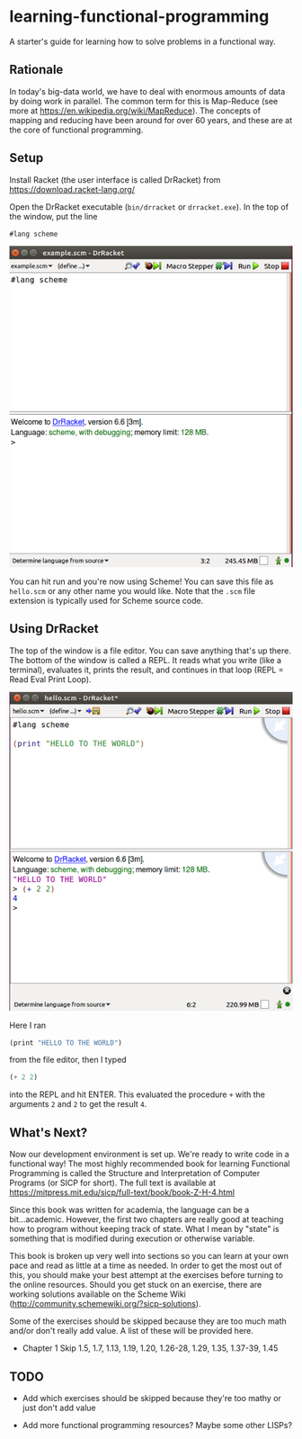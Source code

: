 # learning-functional-programming

A starter's guide for learning how to solve problems in a functional way.

## Rationale

In today's big-data world, we have to deal with enormous amounts of data by
doing work in parallel. The common term for this is Map-Reduce (see more at
https://en.wikipedia.org/wiki/MapReduce). The concepts of mapping and reducing
have been around for over 60 years, and these are at the core of functional
programming.

## Setup

Install Racket (the user interface is called DrRacket) from
https://download.racket-lang.org/

Open the DrRacket executable (`bin/drracket` or `drracket.exe`). In the top of
the window, put the line

```scheme
#lang scheme
```

![DrRacket Initial](setup-drracket.png)

You can hit run and you're now using Scheme! You can save this file as
`hello.scm` or any other name you would like. Note that the `.scm` file
extension is typically used for Scheme source code.

## Using DrRacket

The top of the window is a file editor. You can save anything that's up there.
The bottom of the window is called a REPL. It reads what you write (like a
terminal), evaluates it, prints the result, and continues in that loop (REPL =
Read Eval Print Loop).

![DrRacket Hello](hello-world.png)

Here I ran 

```scheme
(print "HELLO TO THE WORLD")
```

from the file editor, then I typed

```scheme
(+ 2 2)
```

into the REPL and hit ENTER. This evaluated the procedure `+` with the arguments
`2` and `2` to get the result `4`.


## What's Next?

Now our development environment is set up. We're ready to write code in a
functional way! The most highly recommended book for learning Functional
Programming is called the Structure and Interpretation of Computer Programs (or
SICP for short). The full text is available at
https://mitpress.mit.edu/sicp/full-text/book/book-Z-H-4.html

Since this book was written for academia, the language can be a bit...academic.
However, the first two chapters are really good at teaching how to program
without keeping track of state. What I mean by "state" is something that is
modified during execution or otherwise variable.

This book is broken up very well into sections so you can learn at your own pace
and read as little at a time as needed. In order to get the most out of this,
you should make your best attempt at the exercises before turning to the online
resources. Should you get stuck on an exercise, there are working solutions
available on the Scheme Wiki (http://community.schemewiki.org/?sicp-solutions).

Some of the exercises should be skipped because they are too much math and/or
don't really add value. A list of these will be provided here.

- Chapter 1
Skip 1.5, 1.7, 1.13, 1.19, 1.20, 1.26-28, 1.29, 1.35, 1.37-39, 1.45

## TODO

- Add which exercises should be skipped because they're too mathy or just don't
  add value
  
- Add more functional programming resources? Maybe some other LISPs?
